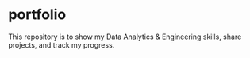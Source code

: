 # portfolio
This repository is to show my Data Analytics &amp; Engineering skills, share projects, and track my progress.
